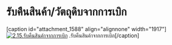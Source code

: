 # รับคืนสินค้า/วัตถุดิบจากการเบิก

  [caption id="attachment_1588" align="alignnone"
width="1917"][![2.15.รับคืนสินค้าจากการเบิก](http://www.smlaccount.com/manual/wp-content/uploads/2017/11/2.15.รับคืนสินค้าจากการเบิก.jpg)](http://www.smlaccount.com/manual/wp-content/uploads/2017/11/2.15.รับคืนสินค้าจากการเบิก.jpg)
.รับคืนสินค้าจากการเบิก[/caption]  

